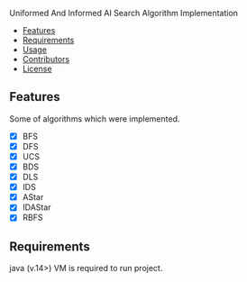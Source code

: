 Uniformed And Informed AI Search Algorithm Implementation

- [Features](#features)
- [Requirements](#requirements)
- [Usage](#Usage)
- [Contributors](#Contributors)
- [License](#license)


## Features

Some of algorithms which were implemented.

- [x] BFS
- [x] DFS
- [x] UCS
- [x] BDS
- [x] DLS
- [x] IDS
- [x] AStar
- [x] IDAStar
- [x] RBFS

## Requirements

java (v.14>) VM is required to run project.
